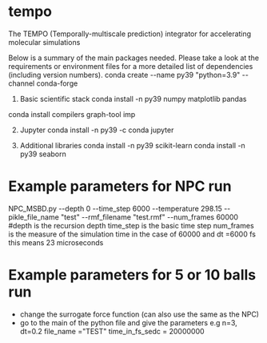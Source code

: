 # tempo
The TEMPO (Temporally-multiscale prediction) integrator for accelerating molecular simulations

Below is a summary of the main packages needed. Please take a look at the requirements or environment files for a more detailed list of dependencies (including version numbers).
conda create --name py39 "python=3.9" --channel conda-forge

1) Basic scientific stack
conda install -n py39 numpy matplotlib pandas

conda install compilers graph-tool imp

2) Jupyter
conda install -n py39 -c conda jupyter

3) Additional libraries
conda install -n py39 scikit-learn
conda install -n py39 seaborn


# Example parameters for NPC run 
NPC_MSBD.py --depth 0 --time_step 6000 --temperature 298.15 --pikle_file_name "test" --rmf_filename "test.rmf" --num_frames 60000
#depth is the recursion depth time_step  is the basic time step num_frames is the measure of the simulation time in the case of 60000 and dt =6000 fs this means 23 microseconds 

# Example parameters for 5 or 10 balls run 
- change the surrogate force function (can also use the same as the NPC)
-  go to the main of the python file and give the parameters e.g n=3, dt=0.2 file_name ="TEST" time_in_fs_sedc = 20000000
